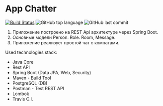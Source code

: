 #  App Chatter

[![Build Status](https://app.travis-ci.com/Halsyon/App_chatter.svg?branch=master)](https://app.travis-ci.com/Halsyon/App_chatter)
![GitHub top language](https://img.shields.io/github/languages/top/Halsyon/App_chatter?logo=java&logoColor=red)
![GitHub last commit](https://img.shields.io/github/last-commit/Halsyon/App_chatter?logo=github)

1. Приложение построено на REST Api архитектуре через Spring Boot.
2. Основные модели Person. Role. Room, Message.
3. Приложение реализует простой чат с комнатами.

Used technologies stack:

- Java Core
- Rest API
- Spring Boot (Data JPA, Web, Security)
- Maven - Build Tool
- PostgreSQL (DB)
- Postman - Test REST API
- Lombok  
- Travis C.I.
